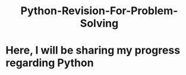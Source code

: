 <h1 align="center" > Python-Revision-For-Problem-Solving <h1>

Here, I will be sharing my progress regarding Python
